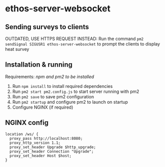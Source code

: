 # ethos-server-websocket

## Sending surveys to clients

OUTDATED, USE HTTPS REQUEST INSTEAD: Run the command `pm2 sendSignal SIGUSR1 ethos-server-websocket` to prompt the clients to display heat survey

## Installation & running

Requirements: _npm and pm2 to be installed_

1. Run `npm install` to install required dependencies
2. Run `pm2 start pm2.config.js` to start server running with pm2
3. Run `pm2 save` to save pm2 configuration
4. Run `pm2 startup` and configure pm2 to launch on startup
5. Configure NGINX (if required)

## NGINX config

```nginx
location /ws/ {
  proxy_pass http://localhost:8080;
  proxy_http_version 1.1;
  proxy_set_header Upgrade $http_upgrade;
  proxy_set_header Connection "Upgrade";
  proxy_set_header Host $host;
}
```
